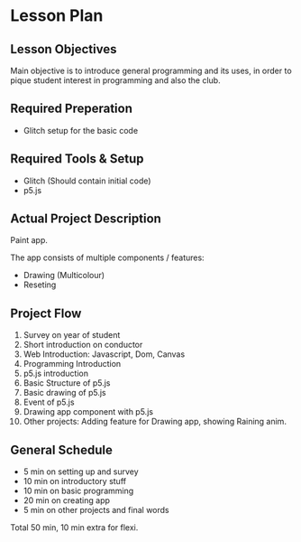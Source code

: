 # Lesson Plan

## Lesson Objectives

Main objective is to introduce general programming and its uses, in order to pique student interest in programming and also the club.

## Required Preperation

- Glitch setup for the basic code

## Required Tools & Setup

- Glitch (Should contain initial code)
- p5.js

## Actual Project Description

Paint app.

The app consists of multiple components / features:

- Drawing (Multicolour)
- Reseting

## Project Flow

1. Survey on year of student
2. Short introduction on conductor
3. Web Introduction: Javascript, Dom, Canvas
4. Programming Introduction
5. p5.js introduction
6. Basic Structure of p5.js
7. Basic drawing of p5.js
8. Event of p5.js
9. Drawing app component with p5.js
10. Other projects: Adding feature for Drawing app, showing Raining anim.

## General Schedule

- 5 min on setting up and survey
- 10 min on introductory stuff
- 10 min on basic programming
- 20 min on creating app
- 5 min on other projects and final words

Total 50 min, 10 min extra for flexi.
